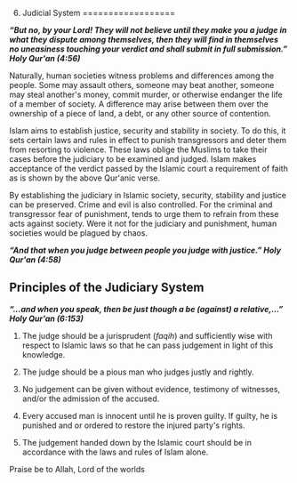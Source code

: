 6. Judicial System
==================

***“But no, by your Lord! They will not believe until they make you a
judge in what they dispute among themselves, then they will find in
themselves no uneasiness touching your verdict and shall submit in full
submission.” Holy Qur'an (4:56)***

Naturally, human societies witness problems and differences among the
people. Some may assault others, someone may beat another, someone may
steal another's money, commit murder, or otherwise endanger the life of
a member of society. A difference may arise between them over the
ownership of a piece of land, a debt, or any other source of contention.

Islam aims to establish justice, security and stability in society. To
do this, it sets certain laws and rules in effect to punish
transgressors and deter them from resorting to violence. These laws
oblige the Muslims to take their cases before the judiciary to be
examined and judged. Islam makes acceptance of the verdict passed by the
Islamic court a requirement of faith as is shown by the above Qur'anic
verse.

By establishing the judiciary in Islamic society, security, stability
and justice can be preserved. Crime and evil is also controlled. For the
criminal and transgressor fear of punishment, tends to urge them to
refrain from these acts against society. Were it not for the judiciary
and punishment, human societies would be plagued by chaos.

***“And that when you judge between people you judge with justice.” Holy
Qur'an (4:58)***

Principles of the Judiciary System
----------------------------------

***“...and when you speak, then be just though a be (against) a
relative,...” Holy Qur'an (6:153)***

1. The judge should be a jurisprudent (*faqih*) and sufficiently wise
with respect to Islamic laws so that he can pass judgement in light of
this knowledge.

2. The judge should be a pious man who judges justly and rightly.

3. No judgement can be given without evidence, testimony of witnesses,
and/or the admission of the accused.

4. Every accused man is innocent until he is proven guilty. If guilty,
he is punished and or ordered to restore the injured party's rights.

5. The judgement handed down by the Islamic court should be in
accordance with the laws and rules of Islam alone.

Praise be to Allah, Lord of the worlds


